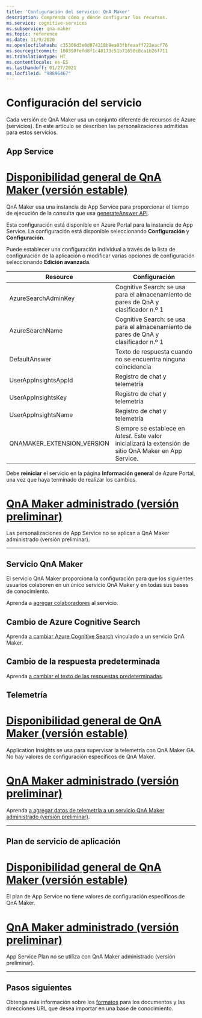 ```yaml
---
title: 'Configuración del servicio: QnA Maker'
description: Comprenda cómo y dónde configurar los recursos.
ms.service: cognitive-services
ms.subservice: qna-maker
ms.topic: reference
ms.date: 11/9/2020
ms.openlocfilehash: c35306d3e0d874218b9ea03fbfeaaff722eacf76
ms.sourcegitcommit: 100390fefd8f1c48173c51b71650c8ca1b26f711
ms.translationtype: HT
ms.contentlocale: es-ES
ms.lasthandoff: 01/27/2021
ms.locfileid: "98896467"
---
```

# <a name="service-configuration"></a>Configuración del servicio

Cada versión de QnA Maker usa un conjunto diferente de recursos de Azure (servicios). En este artículo se describen las personalizaciones admitidas para estos servicios. 

## <a name="app-service"></a>App Service

# <a name="qna-maker-ga-stable-release"></a>[Disponibilidad general de QnA Maker (versión estable)](#tab/v1)

QnA Maker usa una instancia de App Service para proporcionar el tiempo de ejecución de la consulta que usa [generateAnswer API](/rest/api/cognitiveservices/qnamaker4.0/runtime/generateanswer).

Esta configuración está disponible en Azure Portal para la instancia de App Service. La configuración está disponible seleccionando **Configuración** y **Configuración**.

Puede establecer una configuración individual a través de la lista de configuración de la aplicación o modificar varias opciones de configuración seleccionando **Edición avanzada**.

|Resource|Configuración|
|--|--|
|AzureSearchAdminKey|Cognitive Search: se usa para el almacenamiento de pares de QnA y clasificador n.º 1|
|AzureSearchName|Cognitive Search: se usa para el almacenamiento de pares de QnA y clasificador n.º 1|
|DefaultAnswer|Texto de respuesta cuando no se encuentra ninguna coincidencia|
|UserAppInsightsAppId|Registro de chat y telemetría|
|UserAppInsightsKey|Registro de chat y telemetría|
|UserAppInsightsName|Registro de chat y telemetría|
|QNAMAKER_EXTENSION_VERSION|Siempre se establece en _latest_. Este valor inicializará la extensión de sitio QnA Maker en App Service.|

Debe **reiniciar** el servicio en la página **Información general** de Azure Portal, una vez que haya terminado de realizar los cambios.

# <a name="qna-maker-managed-preview-release"></a>[QnA Maker administrado (versión preliminar)](#tab/v2)

Las personalizaciones de App Service no se aplican a QnA Maker administrado (versión preliminar).

---

## <a name="qna-maker-service"></a>Servicio QnA Maker

El servicio QnA Maker proporciona la configuración para que los siguientes usuarios colaboren en un único servicio QnA Maker y en todas sus bases de conocimiento.

Aprenda a [agregar colaboradores](./reference-role-based-access-control.md) al servicio.

## <a name="change-azure-cognitive-search"></a>Cambio de Azure Cognitive Search

Aprenda [a cambiar Azure Cognitive Search](./how-to/set-up-qnamaker-service-azure.md#configure-qna-maker-to-use-different-cognitive-search-resource) vinculado a un servicio QnA Maker.

## <a name="change-default-answer"></a>Cambio de la respuesta predeterminada

Aprenda [a cambiar el texto de las respuestas predeterminadas](How-To/change-default-answer.md). 

## <a name="telemetry"></a>Telemetría

# <a name="qna-maker-ga-stable-release"></a>[Disponibilidad general de QnA Maker (versión estable)](#tab/v1)

Application Insights se usa para supervisar la telemetría con QnA Maker GA. No hay valores de configuración específicos de QnA Maker.

# <a name="qna-maker-managed-preview-release"></a>[QnA Maker administrado (versión preliminar)](#tab/v2)

Aprenda [a agregar datos de telemetría a un servicio QnA Maker administrado (versión preliminar)](How-To/get-analytics-knowledge-base.md). 

---

## <a name="app-service-plan"></a>Plan de servicio de aplicación

# <a name="qnamaker-ga-stable-release"></a>[Disponibilidad general de QnA Maker (versión estable)](#tab/v1)

El plan de App Service no tiene valores de configuración específicos de QnA Maker.

# <a name="qnamaker-managed-preview-release"></a>[QnA Maker administrado (versión preliminar)](#tab/v2)

App Service Plan no se utiliza con QnA Maker administrado (versión preliminar).

---

## <a name="next-steps"></a>Pasos siguientes

Obtenga más información sobre los [formatos](reference-document-format-guidelines.md) para los documentos y las direcciones URL que desea importar en una base de conocimiento.
